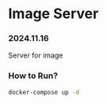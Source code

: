 # Image Server

### 2024.11.16

Server for image

### How to Run?

```bash
docker-compose up -d
```
